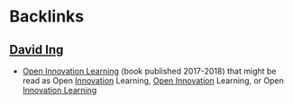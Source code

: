 
# Backlinks
## [David Ing](<David Ing.md>)
- [Open Innovation Learning](http://openinnovationlearning.com/online/) (book published 2017-2018) that might be read as Open [Innovation](<Innovation.md>) Learning, [Open Innovation](<Open Innovation.md>) Learning, or Open [Innovation Learning](<Innovation Learning.md>)

